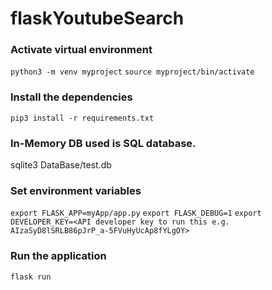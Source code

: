 # flaskYoutubeSearch

### Activate virtual environment
`python3 -m venv myproject`
`source myproject/bin/activate`

### Install the dependencies
`pip3 install -r requirements.txt`

### In-Memory DB used is SQL database.
sqlite3 DataBase/test.db

### Set environment variables
`export FLASK_APP=myApp/app.py`
`export FLASK_DEBUG=1` <!--In case of Development mode-->
`export DEVELOPER_KEY=<API developer key to run this e.g. AIzaSyD8lSRLB86pJrP_a-5FVuHyUcAp8fYLgOY>`

### Run the application
`flask run`
